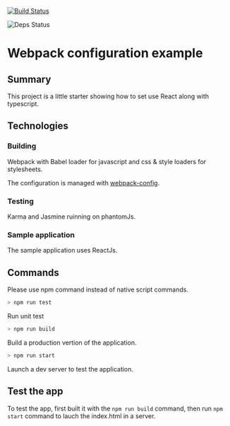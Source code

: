 [![Build Status](https://travis-ci.org/npirotte/react-typescript.svg?branch=master)](https://travis-ci.org/npirotte/react-typescript)

![Deps Status](https://david-dm.org/npirotte/webpack-config-example.svg)

# Webpack configuration example

## Summary

This project is a little starter showing how to set use React along with typescript.
## Technologies

### Building

Webpack with Babel loader for javascript and css & style loaders for stylesheets.

The configuration is managed with [webpack-config](https://www.npmjs.com/package/webpack-config).

### Testing

Karma and Jasmine ruinning on phantomJs.

### Sample application

The sample application uses ReactJs.

## Commands

Please use npm command instead of native script commands.

```bash
> npm run test
```

Run unit test

```bash
> npm run build
```

Build a production vertion of the application.

```bash
> npm run start
```

Launch a dev server to test the application.

## Test the app

To test the app, first built it with the `npm run build` command,
then run `npm start` command to lauch the index.html in a server.
